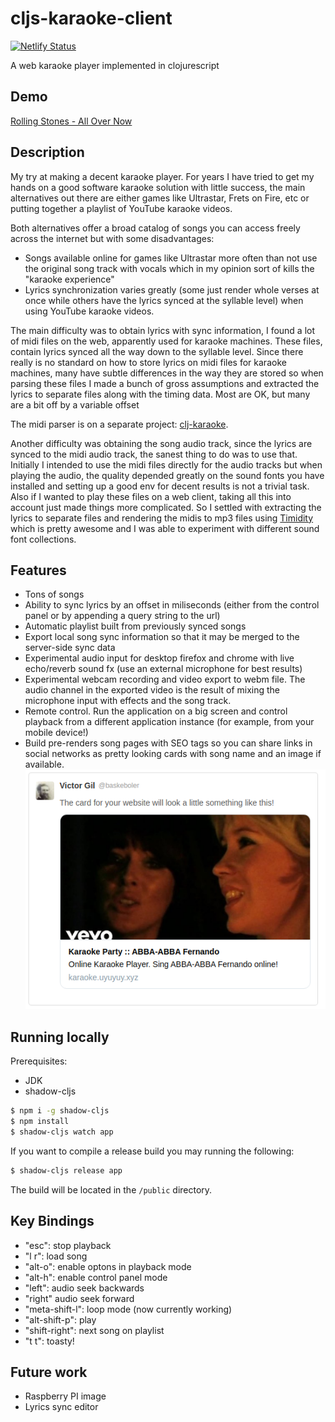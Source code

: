 # cljs-karaoke-client

[![Netlify Status](https://api.netlify.com/api/v1/badges/8cdcf70f-1a6c-40bb-a3f0-02cb24eda852/deploy-status)](https://app.netlify.com/sites/karaoke-player/deploys)

A web karaoke player implemented in clojurescript

## Demo 

[Rolling Stones - All Over Now](https://karaoke.uyuyuy.xyz/#/songs/Rolling%20Stones-all%20over%20now%20rolling%20stones?offset=0)

## Description 

My try at making a decent karaoke player. 
For years I have tried to get my hands on a good software karaoke solution with little success, the main alternatives out there are either games like Ultrastar, Frets on Fire, etc or putting together a playlist of YouTube karaoke videos. 

Both alternatives offer a broad catalog of songs you can access freely across the internet but with some disadvantages:

- Songs available online for games like Ultrastar more often than not use the original song track with vocals which in my opinion sort of kills the "karaoke experience"
- Lyrics synchronization varies greatly (some just render whole verses at once while others have the lyrics synced at the syllable level) when using YouTube karaoke videos.

The main difficulty was to obtain lyrics with sync information, I found a lot of midi files on the web, apparently used for karaoke machines. These files, contain lyrics synced all the way down to the syllable level. Since there really is no standard on how to store lyrics on midi files for karaoke machines, many have subtle differences in the way they are stored so when parsing these files I made a bunch of gross assumptions and extracted the lyrics to separate files along with the timing data. Most are OK, but many are a bit off by a variable offset

The midi parser is on a separate project: [clj-karaoke](https://github.com/baskeboler/clj-karaoke-lyrics).

Another difficulty was obtaining the song audio track, since the lyrics are synced to the midi audio track, the sanest thing to do was to use that. Initially I intended to use the midi files directly for the audio tracks but when playing the audio, the quality depended greatly on the sound fonts you have installed and setting up a good env for decent results is not a trivial task. Also if I wanted to play these files on a web client, taking all this into account just made things more complicated. So I settled with extracting the lyrics to separate files and rendering the midis to mp3 files using [Timidity](http://timidity.sourceforge.net) which is pretty awesome and I was able to experiment with different sound font collections.

## Features 

- Tons of songs
- Ability to sync lyrics by an offset in miliseconds (either from the control panel or by appending a query string to the url)
- Automatic playlist built from previously synced songs
- Export local song sync information so that it may be merged to the server-side sync data
- Experimental audio input for desktop firefox and chrome with live echo/reverb sound fx (use an external microphone for best results)
- Experimental webcam recording and video export to webm file. The audio channel in the exported video is the result of mixing the microphone input with effects and the song track.
- Remote control. Run the application on a big screen and control playback from a different application instance (for example, from your mobile device!)
- Build pre-renders song pages with SEO tags so you can share links in social networks as pretty looking cards with song name and an image if available.
![Twitter card example](./docs/twittercard.png "example twitter card")

## Running locally

Prerequisites: 
* JDK
* shadow-cljs

```bash
$ npm i -g shadow-cljs 
$ npm install
$ shadow-cljs watch app
```

If you want to compile a release build you may running the following: 

```bash 
$ shadow-cljs release app
```

The build will be located in the `/public` directory.

## Key Bindings

- "esc": stop playback
- "l r": load song
- "alt-o": enable optons in playback mode
- "alt-h": enable control panel mode
- "left": audio seek backwards 
- "right" audio seek forward
- "meta-shift-l": loop mode (now currently working) 
- "alt-shift-p": play 
- "shift-right": next song on playlist
- "t t": toasty!

## Future work

- Raspberry PI image
- Lyrics sync editor
